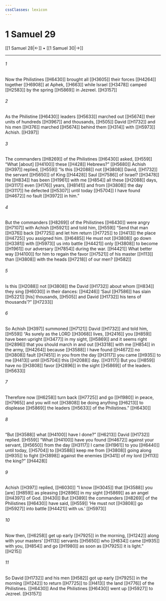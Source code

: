 ```yaml
---
cssClasses: lexicon
---
```


# 1 Samuel 29

[[1 Samuel 28|←]] • [[1 Samuel 30|→]]

---

###### 1
Now the Philistines [[H6430]] brought all [[H3605]] their forces [[H4264]] together [[H6908]] at Aphek, [[H663]] while Israel [[H3478]] camped [[H2583]] by the spring [[H5869]] in Jezreel. [[H3157]]

###### 2
As the Philistine [[H6430]] leaders [[H5633]] marched out [[H5674]] their units of hundreds [[H3967]] and thousands, [[H505]] David [[H1732]] and his men [[H376]] marched [[H5674]] behind them [[H314]] with [[H5973]] Achish. [[H397]]

###### 3
The commanders [[H8269]] of the Philistines [[H6430]] asked, [[H559]] “What [about] [[H4100]] these [[H428]] Hebrews?” [[H5680]] Achish [[H397]] replied, [[H559]] “Is this [[H2088]] not [[H3808]] David, [[H1732]] the servant [[H5650]] of King [[H4428]] Saul [[H7586]] of Israel? [[H3478]] He [[H834]] has been [[H1961]] with me [[H854]] all these [[H2088]] days, [[H3117]] even [[H176]] years, [[H8141]] and from [[H3808]] the day [[H3117]] he defected [[H5307]] until today [[H5704]] I have found [[H4672]] no fault [[H3972]] in him.” 

###### 4
But the commanders [[H8269]] of the Philistines [[H6430]] were angry [[H7107]] with Achish [[H5921]] and told him, [[H559]] “Send that man [[H376]] back [[H7725]] and let him return [[H7725]] to [[H413]] the place [[H4725]] you assigned him. [[H6485]] He must not [[H3808]] go down [[H3381]] with [[H5973]] us into battle [[H4421]] only [[H3808]] to become [[H1961]] our adversary [[H7854]] during the war. [[H4421]] What better way [[H4100]] for him to regain the favor [[H7521]] of his master [[H113]] than [[H3808]] with the heads [[H7218]] of our men? [[H582]]

###### 5
Is this [[H2088]] not [[H3808]] the David [[H1732]] about whom [[H834]] they sing [[H6030]] in their dances: [[H4246]] ‘Saul [[H7586]] has slain [[H5221]] [his] thousands, [[H505]] and David [[H1732]] his tens of thousands’?” [[H7233]]

###### 6
So Achish [[H397]] summoned [[H7121]] David [[H1732]] and told him, [[H559]] “As surely as the LORD [[H3068]] lives, [[H2416]] you [[H859]] have been upright [[H3477]] in my sight, [[H5869]] and it seems right [[H2896]] that you should march in and out [[H3318]] with me [[H854]] in the army, [[H4264]] because [[H3588]] I have found [[H4672]] no [[H3808]] fault [[H7451]] in you  from the day [[H3117]] you came [[H935]] to me [[H413]] until [[H5704]] this [[H2088]] day. [[H3117]] But you [[H859]] have no [[H3808]] favor [[H2896]] in the sight [[H5869]] of the leaders. [[H5633]]

###### 7
Therefore now [[H6258]] turn back [[H7725]] and go [[H1980]] in peace, [[H7965]] and you will not [[H3808]] be doing anything [[H6213]] to displease [[H5869]] the leaders [[H5633]] of the Philistines.” [[H6430]]

###### 8
“But [[H3588]] what [[H4100]] have I done?” [[H6213]] David [[H1732]] replied. [[H559]] “What [[H4100]] have you found [[H4672]] against your servant, [[H5650]] from the day [[H3117]] I came [[H1961]] to you [[H6440]] until today, [[H5704]] to [[H3588]] keep me from [[H3808]] going along [[H935]] to fight [[H3898]] against the enemies [[H341]] of my lord [[H113]] the king?” [[H4428]]

###### 9
Achish [[H397]] replied, [[H6030]] “I know [[H3045]] that [[H3588]] you [are] [[H859]] as pleasing [[H2896]] in my sight [[H5869]] as an angel [[H4397]] of God. [[H430]] But [[H389]] the commanders [[H8269]] of the Philistines [[H6430]] have said, [[H559]] ‘He must not [[H3808]] go [[H5927]] into battle [[H4421]] with us.’ [[H5973]]

###### 10
Now then, [[H6258]] get up early [[H7925]] in the morning, [[H1242]] along with your masters’ [[H113]] servants [[H5650]] who [[H834]] came [[H935]] with you, [[H854]] and go [[H1980]] as soon as [[H7925]] it is light.” [[H215]]

###### 11
So David [[H1732]] and his men [[H582]] got up early [[H7925]] in the morning [[H1242]] to return [[H7725]] to [[H413]] the land [[H776]] of the Philistines. [[H6430]] And the Philistines [[H6430]] went up [[H5927]] to Jezreel. [[H3157]]

